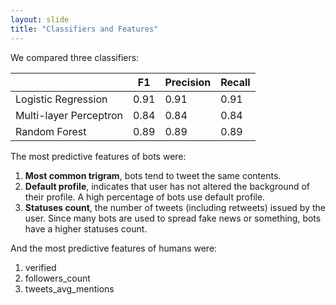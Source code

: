 ```yaml
---
layout: slide
title: "Classifiers and Features"
---
```


We compared three classifiers:

|                           | F1       | Precision |  Recall   | 
|---------------------------|----------|-----------|-----------|
| Logistic Regression       | 0.91     |  0.91     |    0.91   |          
| Multi-layer Perceptron    | 0.84     |  0.84     |    0.84   |      
| Random Forest             | 0.89     |  0.89     |    0.89   |           

The most predictive features of bots were:
1. **Most common trigram**, bots tend to tweet the same contents.
2. **Default profile**, indicates that user has not altered the background of their profile. A high percentage of bots use default profile.
3. **Statuses count**, the number of tweets (including retweets) issued by the user. Since many bots are used to spread fake news or something, bots have a higher statuses count.

And the most predictive features of humans were:
1. verified
2. followers_count
3. tweets_avg_mentions
